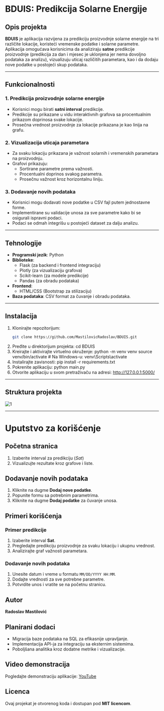 # BDUIS: Predikcija Solarne Energije

## Opis projekta
**BDUIS** je aplikacija razvijena za predikciju proizvodnje solarne energije na tri različite lokacije, koristeći vremenske podatke i solarne parametre.  
Aplikacija omogućava korisnicima da analiziraju **satne** predikcije proizvodnje (predikcija za dan i mjesec je uklonjena jer nema dovoljno podataka za analizu), vizualizuju uticaj različitih parametara, kao i da dodaju nove podatke u postojeći skup podataka.

---

## Funkcionalnosti

### 1. **Predikcija proizvodnje solarne energije**
- Korisnici mogu birati **satni interval** predikcije.
- Predikcije su prikazane u vidu interaktivnih grafova sa procentualnim prikazom doprinosa svake lokacije.
- Prosečna vrednost proizvodnje za lokacije prikazana je kao linija na grafu.

### 2. **Vizualizacija uticaja parametara**
- Za svaku lokaciju prikazana je važnost solarnih i vremenskih parametara na proizvodnju.
- Grafovi prikazuju:
  - Sortirane parametre prema važnosti.
  - Procentualni doprinos svakog parametra.
  - Prosečnu važnost kroz horizontalnu liniju.

### 3. **Dodavanje novih podataka**
- Korisnici mogu dodavati nove podatke u CSV fajl putem jednostavne forme.
- Implementirane su validacije unosa za sve parametre kako bi se osigurali ispravni podaci.
- Podaci se odmah integrišu u postojeći dataset za dalju analizu.

---

## Tehnologije
- **Programski jezik**: Python
- **Biblioteke**:
  - Flask (za backend i frontend integraciju)
  - Plotly (za vizualizaciju grafova)
  - Scikit-learn (za modele predikcije)
  - Pandas (za obradu podataka)
- **Frontend**:
  - HTML/CSS (Bootstrap za stilizaciju)
- **Baza podataka**: CSV format za čuvanje i obradu podataka.

---

## Instalacija
1. Klonirajte repozitorijum:
   ```bash
   git clone https://github.com/MastilovicRadoslav/BDUIS.git
2. Pređite u direktorijum projekta:
   cd BDUIS
3. Kreirajte i aktivirajte virtuelno okruženje:
   python -m venv venv
   source venv/bin/activate  # Na Windows-u: venv\Scripts\activate
4. Instalirajte zavisnosti:
   pip install -r requirements.txt
5. Pokrenite aplikaciju:
   python main.py
6. Otvorite aplikaciju u svom pretraživaču na adresi:
   http://127.0.0.1:5000/
---

## Struktura projekta
![1](https://github.com/user-attachments/assets/5e7e6b0e-7280-48ba-ad8e-7d4ff93e3380)

---

# Uputstvo za korišćenje

## Početna stranica
1. Izaberite interval za predikciju (*Sat*)
2. Vizualizujte rezultate kroz grafove i liste.

## Dodavanje novih podataka
1. Kliknite na dugme **Dodaj nove podatke**.
2. Popunite formu sa potrebnim parametrima.
3. Kliknite na dugme **Dodaj podatke** za čuvanje unosa.

## Primeri korišćenja

### Primer predikcije
1. Izaberite interval **Sat**.
2. Pregledajte predikciju proizvodnje za svaku lokaciju i ukupnu vrednost.
3. Analizirajte graf važnosti parametara.

### Dodavanje novih podataka
1. Unesite datum i vreme u formatu `MM/DD/YYYY HH:MM`.
2. Dodajte vrednosti za sve potrebne parametre.
3. Potvrdite unos i vratite se na početnu stranicu.

## Autor
**Radoslav Mastilović**

## Planirani dodaci
- Migracija baze podataka na SQL za efikasnije upravljanje.
- Implementacija API-ja za integraciju sa eksternim sistemima.
- Poboljšana analitika kroz dodatne metrike i vizualizacije.

## Video demonstracija 
Pogledajte demonstraciju aplikacije: [YouTube](https:https://www.youtube.com/watch?v=jIpKy8Na2_g&ab_channel=%D0%A0%D0%B0%D0%B4%D0%BE%D1%81%D0%BB%D0%B0%D0%B2%D0%9C%D0%B0%D1%81%D1%82%D0%B8%D0%BB%D0%BE%D0%B2%D0%B8%D1%9B)

## Licenca
Ovaj projekat je otvorenog koda i dostupan pod **MIT licencom**.

